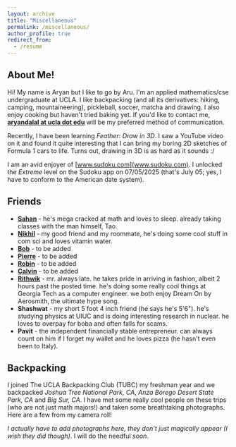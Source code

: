 ```yaml
---
layout: archive
title: "Miscellaneous"
permalink: /miscellaneous/
author_profile: true
redirect_from:
  - /resume
---
```


About Me!
------
Hi! My name is Aryan but I like to go by Aru. I'm an applied mathematics/cse undergraduate at UCLA. I like backpacking (and all its derivatives: hiking, camping, mountaineering), pickleball, soccer, matcha and drawing. I also enjoy cooking but haven't tried baking yet. If you'd like to contact me, **[aryandalal at ucla dot edu](aryandalal@ucla.edu)** will be my preferred method of communication. 

Recently, I have been learning *Feather: Draw in 3D*. I saw a YouTube video on it and found it quite interesting that I can bring my boring 2D sketches of Formula 1 cars to life. Turns out, drawing in 3D is as hard as it sounds :/

I am an avid enjoyer of [www.sudoku.com](www.sudoku.com). I unlocked the *Extreme* level on the Sudoku app on 07/05/2025 (that's July 05; yes, I have to conform to the American date system).

Friends
------
* **[Sahan](https://sahanwijetunga.github.io/)** - he's mega cracked at math and loves to sleep. already taking classes with the man himself, Tao. 
* **[Nikhil]()** - my good friend and my roommate, he's doing some cool stuff in com sci and loves vitamin water.
* **[Bob]()** - to be added
* **[Pierre]()** - to be added
* **[Robin]()** - to be added
* **[Calvin]()** - to be added
* **[Rithwik](https://www.rithwiksharma.com/home)** - mr. always late. he takes pride in arriving in fashion, albeit 2 hours past the posted time. he's doing some really cool things at Georgia Tech as a computer engineer. we both enjoy Dream On by Aerosmith, the ultimate hype song. 
* **Shashwat** - my short 5 foot 4 inch friend (he says he's 5'6"). he's studying physics at UIUC and is doing interesting research in nuclear. he loves to overpay for boba and often falls for scams. 
* **Pavit** - the independent financially stable entrepreneur. can always count on him if I forget my wallet and he loves pizza (he hasn't even been to Italy). 
  
Backpacking
------
I joined The UCLA Backpacking Club (TUBC) my freshman year and we backpacked *Joshua Tree National Park, CA*, *Anza Borego Desert State Park, CA* and *Big Sur, CA*. I have met some really cool people on these trips (who are not just math majors!) and taken some breathtaking photographs. Here are a few from my camera roll!

*I actually have to add photographs here, they don't just magically appear (I wish they did though)*. I will do the needful *soon*. 
